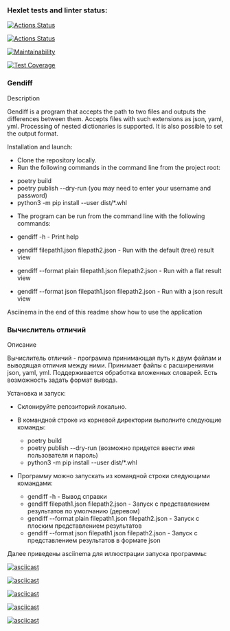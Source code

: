 ### Hexlet tests and linter status:
[![Actions Status](https://github.com/YuliaPie/python-project-50/actions/workflows/hexlet-check.yml/badge.svg)](https://github.com/YuliaPie/python-project-50/actions)

[![Actions Status](https://github.com/YuliaPie/python-project-50/actions/workflows/pyci.yml/badge.svg)](https://github.com/YuliaPie/python-project-50/actions)

[![Maintainability](https://api.codeclimate.com/v1/badges/4142ce737f9a364bcd4e/maintainability)](https://codeclimate.com/github/YuliaPie/python-project-50/maintainability)

[![Test Coverage](https://api.codeclimate.com/v1/badges/4142ce737f9a364bcd4e/test_coverage)](https://codeclimate.com/github/YuliaPie/python-project-50/test_coverage)
### Gendiff

Description

Gendiff is a program that accepts the path to two files and outputs the differences between them.
Accepts files with such extensions as json, yaml, yml. Processing of nested dictionaries is supported.
It is also possible to set the output format.

Installation and launch:

- Clone the repository locally.
- Run the following commands in the command line from the project root:
* poetry build
* poetry publish --dry-run (you may need to enter your username and password)
* python3 -m pip install --user dist/*.whl

- The program can be run from the command line with the following commands:

* gendiff -h - Print help
* gendiff filepath1.json filepath2.json - Run with the default (tree) result view

* gendiff --format plain filepath1.json filepath2.json - Run with a flat result view
* gendiff --format json filepath1.json filepath2.json - Run with a json result view

Asciinema in the end of this readme show how to use the application

### Вычислитель отличий

Описание

Вычислитель отличий - программа принимающая путь к двум файлам и выводящая отличия между ними.
Принимает файлы с расширениями json, yaml, yml. Поддерживается обработка вложенных словарей.
Есть возможность задать формат вывода.

Установка и запуск:

- Склонируйте репозиторий локально.
- В командной строке из корневой директории выполните следующие команды:
  * poetry build
  * poetry publish --dry-run (возможно придется ввести имя пользователя и пароль)
  * python3 -m pip install --user dist/*.whl

- Программу можно запускать из командной строки следующими командами: 

  * gendiff -h - Вывод справки
  * gendiff filepath1.json filepath2.json - Запуск с представлением  результатов по умолчанию (деревом) 
  * gendiff --format plain filepath1.json filepath2.json -  Запуск с плоским представлением  результатов
  * gendiff --format json filepath1.json filepath2.json -  Запуск  с представлением  результатов в формате json 

Далее приведены asciinema для иллюстрации запуска программы:


[![asciicast](https://asciinema.org/a/fEQLIDjXuhZ3EQLmC6ju77mIM.svg)](https://asciinema.org/a/fEQLIDjXuhZ3EQLmC6ju77mIM)

[![asciicast](https://asciinema.org/a/cq5deWE2oYrMUFw8h4djjpVaO.svg)](https://asciinema.org/a/cq5deWE2oYrMUFw8h4djjpVaO)

[![asciicast](https://asciinema.org/a/87ACK4hZGj1a4ODZJ4okUM6wB.svg)](https://asciinema.org/a/87ACK4hZGj1a4ODZJ4okUM6wB)

[![asciicast](https://asciinema.org/a/8f7ixlzf3bF39BFu1gLOezGyQ.svg)](https://asciinema.org/a/8f7ixlzf3bF39BFu1gLOezGyQ)

[![asciicast](https://asciinema.org/a/D7DeVYhkPoGPp7jpld2ymsieu.svg)](https://asciinema.org/a/D7DeVYhkPoGPp7jpld2ymsieu)
